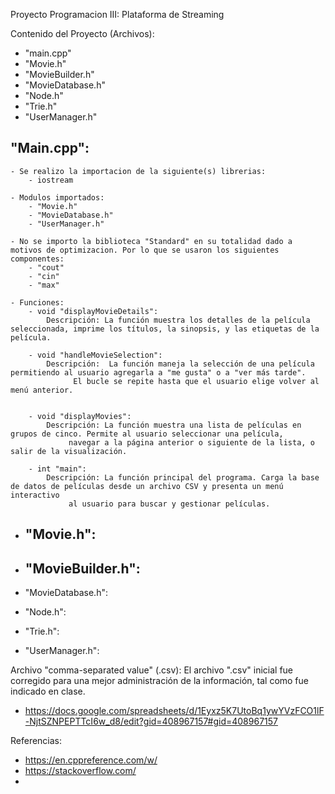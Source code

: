Proyecto Programacion III: Plataforma de Streaming

Contenido del Proyecto (Archivos):
- "main.cpp"
- "Movie.h"
- "MovieBuilder.h"
- "MovieDatabase.h"
- "Node.h"
- "Trie.h"
- "UserManager.h"


## "Main.cpp":
	- Se realizo la importacion de la siguiente(s) librerias:
		- iostream

	- Modulos importados:
		- "Movie.h"
		- "MovieDatabase.h"
		- "UserManager.h"

	- No se importo la biblioteca "Standard" en su totalidad dado a motivos de optimizacion. Por lo que se usaron los siguientes componentes:
		- "cout"
		- "cin"
		- "max"

	- Funciones: 
		- void "displayMovieDetails":
			Descripción: La función muestra los detalles de la película seleccionada, imprime los títulos, la sinopsis, y las etiquetas de la película.

		- void "handleMovieSelection":
			Descripción:  La función maneja la selección de una película permitiendo al usuario agregarla a "me gusta" o a "ver más tarde".
			      El bucle se repite hasta que el usuario elige volver al menú anterior.

		
		- void "displayMovies":
			Descripción: La función muestra una lista de películas en grupos de cinco. Permite al usuario seleccionar una película,
			     navegar a la página anterior o siguiente de la lista, o salir de la visualización.
		
		- int "main":
			Descripción: La función principal del programa. Carga la base de datos de películas desde un archivo CSV y presenta un menú interactivo
			     al usuario para buscar y gestionar películas.
		

* "Movie.h":
	- 


* "MovieBuilder.h":
	-


* "MovieDatabase.h":


* "Node.h":


* "Trie.h":


* "UserManager.h":



Archivo "comma-separated value" (.csv):
El archivo ".csv" inicial fue corregido para una mejor administración de la información, tal como fue indicado en clase.

- https://docs.google.com/spreadsheets/d/1Eyxz5K7UtoBq1ywYVzFCO1lF-NjtSZNPEPTTcI6w_d8/edit?gid=408967157#gid=408967157

Referencias:
- https://en.cppreference.com/w/
- https://stackoverflow.com/
- 
